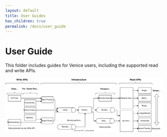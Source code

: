 ```yaml
---
layout: default
title: User Guides
has_children: true
permalink: /docs/user_guide
---
```

# User Guide

This folder includes guides for Venice users, including the supported read and write APIs.

![API Overview](../assets/images/api_overview.drawio.svg)